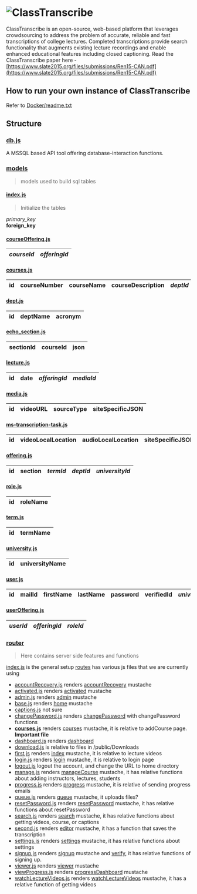 # ![ClassTranscribe](http://i.imgur.com/jvyjBXY.png)

ClassTranscribe is an open-source, web-based platform that leverages crowdsourcing to address the problem of accurate,
reliable and fast transcriptions of college lectures. Completed transcriptions provide search functionality that augments
existing lecture recordings and enable enhanced educational features including closed captioning. Read the ClassTranscribe paper here - [https://www.slate2015.org/files/submissions/Ren15-CAN.pdf](https://www.slate2015.org/files/submissions/Ren15-CAN.pdf)

## How to run your own instance of ClassTranscribe

Refer to [Docker/readme.txt](/Docker/readme.txt)

## Structure
### [db.js](/db/db.js)
A MSSQL based API tool offering database-interaction functions.

### [models](/models)
> models used to build sql tables

#### [index.js](/models/index.js)
>Initialize the tables

*primary_key*<br>
**foreign_key**

#### [courseOffering.js](/models/courses.js)
| *courseId*        | *offeringId*           |
| ----------------- |----------------------|

#### [courses.js](/models/courses.js)
| **id**   | courseNumber | courseName  | courseDescription | *deptId* |
| -------|----------------|:-------------------:|-------------:|-------:|

#### [dept.js](/models/dept.js)
| **id**        | deptName   | acronym   |
|-------------|:----------:|:----------:|

#### [echo_section.js](/models/lecture.js)
| **sectionId**   | courseId  | json |
|-------------|:----------:|:----------:|

#### [lecture.js](/models/lecture.js)
| **id**        | date   | *offeringId*  | *mediaId* |
|-------------|:----------:|:----------:|:-----------:|

#### [media.js](/models/media.js)
| **id**        |  videoURL   | sourceType  | siteSpecificJSON |
|-------------|:----------:|:----------:|:--------------:|

#### [ms-transcription-task.js](/models/ms-transcription-task.js)
|**id**|videoLocalLocation|audioLocalLocation|siteSpecificJSON|videoHashsum|audioHashsum|wavAudioLocalFile|wavHashsum|srtFileLocation|log|*taskCreatorUserId*|*mediaId*|
|------|------|-----|------|------|----|----|----|----|----|----|----|

#### [offering.js](/models/offering.js)
| **id**     |  section   | *termId*  | *deptId* | *universityId* |
|-------------|:----------:|:----------:|:-----------:|-------:|

#### [role.js](/models/role.js)
| **id**     |  roleName  |
|------------|:----------:|

#### [term.js](/models/term.js)
| **id**   |  termName  |
|----------|:----------:|

#### [university.js](/models/university.js)
| **id**  |  universityName  |
|---------|:----------------:|

#### [user.js](/models/user.js)
| **id** | mailId | firstName | lastName | password | verifiedId | *universityId* |
|---------|:--------:|--------:|--------:|--------:|--------:|------:|

#### [userOffering.js](/models/userOffering.js)
| *userId* | *offeringId* | *roleId* |
|---------|:--------:|--------:|

### [router](/router)
> Here contains server side features and functions

[index.js](/router/index.js) is the general setup
[routes](/router) has various js files that we are currently using
  * [accountRecovery.js](/router/accountRecovery.js) renders [accountRecovery](/templates/accountRecovery.mustache) mustache
  * [activated.js](/router/activated.js) renders [activated](/templates/activated.mustache) mustache
  * [admin.js](/router/admin.js) renders [admin](/templates/admin.mustache) mustache
  * [base.js](/router/base.js) renders [home](/templates/home.mustache) mustache
  * [captions.js](/router/captions.js) not sure
  * [changePassword.js](/router/changePassword.js) renders [changePassword](/templates/changePassword.mustache) with changePassword functions
  * **[courses.js](/router/courses.js)** renders [courses](/templates/courses.mustache) mustache, it is relative to addCourse page. **Important file**
  * [dashboard.js](/router/dashboard.js) renders [dashboard](/templates/dashboard.mustache)
  * [download.js](/router/download.js) is relative to files in /public/Downloads
  * [first.js](/router/first.js) renders [index](/templates/index.mustache) mustache, it is relative to lecture videos
  * [login.js](/router/login.js) renders [login](/templates/login.mustache) mustache, it is relative to login page
  * [logout.js](/router/logout.js) logout the account, and change the URL to home directory
  * [manage.js](/router/mange.js) renders [manageCourse](/templates/manageCourse.mustache) mustache, it has relative functions about adding instructors, lectures, students
  * [progress.js](/router/progress.js) renders [progress](/templates/progress.mustache) mustache, it is relative of sending progress emails
  * [queue.js](/router/queue.js) renders [queue](/templates/queue.mustache) mustache, it uploads files?
  * [resetPassword.js](/router/resetPassword.js) renders [resetPassword](/templates/resetPassword.mustache) mustache, it has relative functions about resetPassword
  * [search.js](/router/search.js) renders [search](/templates/search.mustache) mustache, it has relative functions about getting videos, course, or captions
  * [second.js](/router/second.js) renders [editor](/templates/editor.mustache) mustache, it has a function that saves the transcription
  * [settings.js](/router/settings.js) renders [settings](/templates/settings.mustache) mustache, it has relative functions about settings
  * [signup.js](/router/signup.js) renders [signup](/templates/signup.mustache) mustache and [verify](/templates/verify.mustache), it has relative functions of signing up.
  * [viewer.js](/router/viewer.js) renders [viewer](/templates/templates.mustache) mustache
  * [viewProgress.js](/router/viewProgress.js) renders [progressDashboard](templates/progressDashboard.mustache) mustache
  * [watchLectureVideos.js](/router/watchLectureVideos.js) renders [watchLectureVideos](/templates/watchLectureVideos.mustache) mustache, it has a relative function of getting videos

